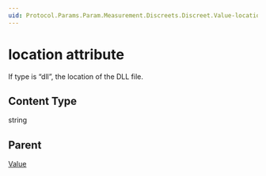 ```yaml
---
uid: Protocol.Params.Param.Measurement.Discreets.Discreet.Value-location
---
```


# location attribute

If type is “dll”, the location of the DLL file.

## Content Type

string

## Parent

[Value](xref:Protocol.Params.Param.Measurement.Discreets.Discreet.Value)
